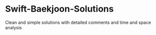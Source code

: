 # Swift-Baekjoon-Solutions
Clean and simple solutions with detailed comments and time and space analysis
